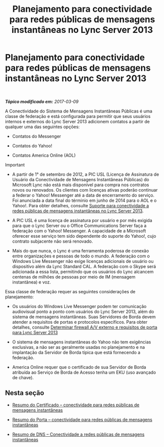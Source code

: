 ﻿---
title: Planejamento para conectividade para redes públicas de mensagens instantâneas no Lync Server 2013
TOCTitle: Planejamento para conectividade para redes públicas de mensagens instantâneas no Lync Server 2013
ms:assetid: e75e8884-05c7-414a-8014-bc9aa8126fb7
ms:mtpsurl: https://technet.microsoft.com/pt-br/library/JJ205349(v=OCS.15)
ms:contentKeyID: 49308438
ms.date: 03/09/2017
mtps_version: v=OCS.15
ms.translationtype: HT
---

# Planejamento para conectividade para redes públicas de mensagens instantâneas no Lync Server 2013

 

_**Tópico modificado em:** 2017-03-09_

A Conectividade do Sistema de Mensagens Instantâneas Públicas é uma classe de federação e está configurada para permitir que seus usuários internos e externos do Lync Server 2013 adicionem contatos a partir de qualquer uma das seguintes opções:

  - Contatos do Messenger

  - Contatos do Yahoo\!

  - Contatos America Online (AOL)

> [!IMPORTANT]  
> <ul>
> <li><p>A partir de 1° de setembro de 2012, a PIC USL (Licença de Assinatura de Usuário da Conectividade de Mensagens Instantâneas Públicas) do Microsoft Lync não está mais disponível para compra nos contratos novos ou renovados. Os clientes com licenças ativas poderão continuar a federar o Yahoo! Messenger até a data de encerramento do serviço. Foi anunciada a data final do términio em junho de 2014 para o AOL e o Yahoo!. Para obter detalhes, consulte <a href="lync-server-2013-support-for-public-instant-messenger-connectivity.md">Suporte para conectividade a redes públicas de mensagens instantâneas no Lync Server 2013</a>.</p></li>
> 
> <li><p>A PIC USL é uma licença de assinatura por usuário e por mês exigida para que o Lync Server ou o Office Communications Server faça a federação com o Yahoo! Messenger. A capacidade de a Microsoft oferecer esse serviço tem sido dependente do suporte do Yahoo!, cujo contrato subjacente não será renovado.</p></li>
> 
> 
> <li><p>Mais do que nunca, o Lync é uma ferramenta poderosa de conexão entre organizações e pessoas de todo o mundo. A federação com o Windows Live Messenger não exige licenças adicionais de usuário ou dispositivo além da Lync Standard CAL. A federação com o Skype será adicionada a essa lista, permitindo que os usuários do Lync alcancem centenas de milhões de pessoas por meio de IM (mensagem instantânea) e voz.</p></li></ul>


Essa classe de federação requer as seguintes considerações de planejamento:

  - Os usuários do Windows Live Messenger podem ter comunicação audiovisual ponto a ponto com usuários do Lync Server 2013, além do sistema de mensagens instantâneas. Suas Servidores de Borda devem atender a requisitos de portas e protocolos específicos. Para obter detalhes, consulte [Determinar firewall A/V externo e requisitos de porta para Lync Server 2013](lync-server-2013-determine-external-a-v-firewall-and-port-requirements.md)

  - O sistema de mensagens instantâneas do Yahoo não tem exigências exclusivas, a não ser as geralmente usadas no planejamento e na implantação da Servidor de Borda típica que está fornecendo a federação.

  - America Online requer que o certificado de sua Servidor de Borda atribuída ao Serviço de Borda de Acesso tenha um EKU (uso avançado de chave).

## Nesta seção

  - [Resumo do Certificado – conectividade para redes públicas de mensagens instantâneas](lync-server-2013-certificate-summary-public-instant-messaging-connectivity.md)

  - [Resumo do Porta – conectividade para redes públicas de mensagens instantâneas](lync-server-2013-port-summary-public-instant-messaging-connectivity.md)

  - [Resumo de DNS – Conectividade a redes públicas de mensagens instantâneas](https://technet.microsoft.com/pt-br/library/jj618375\(v=ocs.15\))

